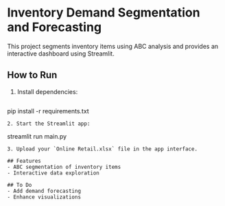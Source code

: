 # Inventory Demand Segmentation and Forecasting

This project segments inventory items using ABC analysis and provides an interactive dashboard using Streamlit.

## How to Run

1. Install dependencies:
   ```
pip install -r requirements.txt
   ```
2. Start the Streamlit app:
   ```
streamlit run main.py
   ```
3. Upload your `Online Retail.xlsx` file in the app interface.

## Features
- ABC segmentation of inventory items
- Interactive data exploration

## To Do
- Add demand forecasting
- Enhance visualizations 